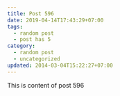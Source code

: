 ```yaml
---
title: Post 596
date: 2019-04-14T17:43:29+07:00
tags:
  - random post
  - post has 5
category:
  - random post
  - uncategorized
updated: 2014-03-04T15:22:27+07:00
---
```

This is content of post 596
